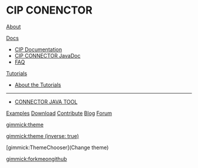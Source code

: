 # CIP CONENCTOR

[About](index.md)

[Docs]()

  * [CIP Documentation](pages/docs/cipDocumentation.md)
  * [CIP CONNECTOR JavaDoc](pages/docs/javaDoc/index.html)
  * [FAQ](pages/faq.md)

[Tutorials]()

  * [About the Tutorials](pages/tutorials.md)
  - - - -
  * [CONNECTOR JAVA TOOL](pages/tutorials/github.md)

[Examples](pages/examples.md)
[Download](pages/download.md)
[Contribute](pages/contribute/index.md)
[Blog](pages/blog.md)
[Forum](pages/forum.md)


[gimmick:theme](simplex)

[gimmick:theme (inverse: true)](simplex)

[gimmick:ThemeChooser](Change theme)

[gimmick:forkmeongithub](http://github.com/Dynalon/mdwiki/)

<!-- counter pixel for counting visitors -->
<!-- <img src="http://stats.markdown.io/mdwiki_info.gif" style="display:none;"/> -->

<script type="text/javascript">

  var _gaq = _gaq || [];
  _gaq.push(['_setAccount', 'UA-44627253-1']);
  _gaq.push(['_trackPageview']);

  (function() {
    var ga = document.createElement('script'); ga.type = 'text/javascript'; ga.async = true;
    ga.src = ('https:' == document.location.protocol ? 'https://ssl' : 'http://www') + '.google-analytics.com/ga.js';
    var s = document.getElementsByTagName('script')[0]; s.parentNode.insertBefore(ga, s);
  })();

</script>
